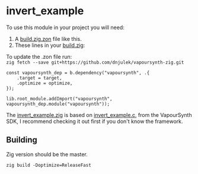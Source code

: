 # invert_example

To use this module in your project you will need:
1. A [build.zig.zon](/examples/example/build.zig.zon) file like this.
2. These lines in your [build.zig](/examples/example/build.zig):

To update the .zon file run:\
``zig fetch --save git+https://github.com/dnjulek/vapoursynth-zig.git``

```zig
const vapoursynth_dep = b.dependency("vapoursynth", .{
    .target = target,
    .optimize = optimize,
});

lib.root_module.addImport("vapoursynth", vapoursynth_dep.module("vapoursynth"));
```

The [invert_example.zig](/examples/example/src/invert_example.zig) is based on [invert_example.c](https://github.com/vapoursynth/vapoursynth/blob/master/sdk/invert_example.c), from the VapourSynth SDK, I recommend checking it out first if you don't know the framework.

## Building
Zig version should be the master.

``zig build -Doptimize=ReleaseFast``
